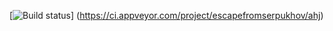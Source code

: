 [![Build status](https://ci.appveyor.com/api/projects/status/xoevsjvmwye0e5qx?svg=true)] (https://ci.appveyor.com/project/escapefromserpukhov/ahj)
